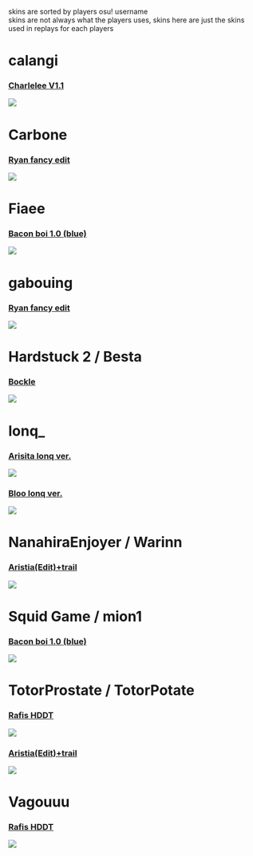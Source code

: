 <!-- a normal html comment -->
skins are sorted by players osu! username  
skins are not always what the players uses, skins here are just the skins used in replays for each players

# calangi
### [Charlelee V1.1](https://drive.google.com/file/d/1gnDguWIsTpGooiTnDXzezZQeRHSTN-76/view?usp=sharing)
![](https://osu.ppy.sh/ss/18461705/093f)

# Carbone
### [Ryan fancy edit](https://drive.google.com/file/d/1b6hyvzPNX7MYrp5fPg9oQT5H0eJWzjT4/view?usp=sharing)
![](https://osu.ppy.sh/ss/18442561/9e31)

# Fiaee
### [Bacon boi 1.0 (blue)](https://drive.google.com/file/d/1uoE6AS95c732TXt8gaBRFIE_Ku2I6MzB/view?usp=sharing)
![](https://osu.ppy.sh/ss/18454391/d34a)

# gabouing
### [Ryan fancy edit](https://drive.google.com/file/d/1KZ5OikamyXuI5ixusn93Zu61y2zniPtK/view?usp=sharing)
![](https://osu.ppy.sh/ss/18442561/9e31)

# Hardstuck 2 / Besta
### [Bockle](https://drive.google.com/file/d/1m2hVhHIY_2MFhggK-Y_16dYMtGMWN3jH/view?usp=sharing)
![](https://osu.ppy.sh/ss/18454382/f154)

# lonq_
### [Arisita lonq ver.](https://drive.google.com/file/d/1g82cJz1sqpCccI6rGbZ7pz-IlJaNjd9r/view?usp=sharing)
![](https://osu.ppy.sh/ss/18442528/f1cf)
### [Bloo lonq ver.](https://drive.google.com/file/d/1ERRH5NMtbWcMjLmqckkdToM48enIo53s/view?usp=sharing)
![](https://osu.ppy.sh/ss/18454450/3499)

# NanahiraEnjoyer / Warinn
### [Aristia(Edit)+trail](https://drive.google.com/file/d/1t7tTGImxMFWIIo6POIgOpR_kh0Iyw2TC/view?usp=sharing)
![](https://osu.ppy.sh/ss/18454401/fa30)

# Squid Game / mion1
### [Bacon boi 1.0 (blue)](https://drive.google.com/file/d/1YX073qL7G3ojs8yD9adhE9zVC8tEI88z/view?usp=sharing)
![](https://osu.ppy.sh/ss/18454391/d34a)

# TotorProstate / TotorPotate
### [Rafis HDDT](https://drive.google.com/file/d/1VrmAMBpN4ou1IQgMdwvjp8O_TsjrkiFG/view?usp=sharing)
![](https://osu.ppy.sh/ss/18454425/47e5)
### [Aristia(Edit)+trail](https://drive.google.com/file/d/1LKpRuZxtwCyyxVK6N0pMmgrGqAYVGZ76/view?usp=sharing)
![](https://osu.ppy.sh/ss/18454401/fa30)

# Vagouuu
### [Rafis HDDT](https://drive.google.com/file/d/1CaE2mMrRuAZcBz8O56gR7RCK4eMaVKQ1/view?usp=sharing)
![](https://osu.ppy.sh/ss/18454425/47e5)






